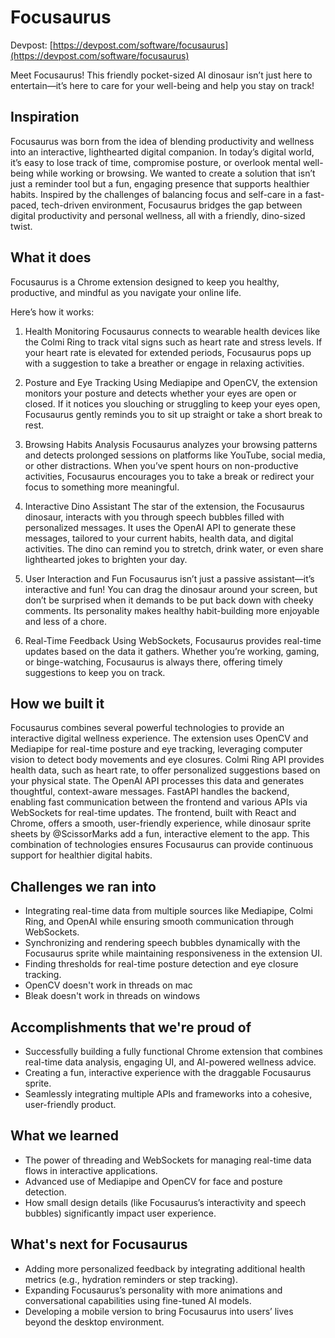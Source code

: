 # Focusaurus
Devpost: [https://devpost.com/software/focusaurus](https://devpost.com/software/focusaurus)

Meet Focusaurus! This friendly pocket-sized AI dinosaur isn’t just here to entertain—it’s here to care for your well-being and help you stay on track!
## Inspiration
Focusaurus was born from the idea of blending productivity and wellness into an interactive, lighthearted digital companion. In today’s digital world, it’s easy to lose track of time, compromise posture, or overlook mental well-being while working or browsing. We wanted to create a solution that isn’t just a reminder tool but a fun, engaging presence that supports healthier habits. Inspired by the challenges of balancing focus and self-care in a fast-paced, tech-driven environment, Focusaurus bridges the gap between digital productivity and personal wellness, all with a friendly, dino-sized twist.

## What it does
Focusaurus is a Chrome extension designed to keep you healthy, productive, and mindful as you navigate your online life.

Here’s how it works:
1. Health Monitoring
Focusaurus connects to wearable health devices like the Colmi Ring to track vital signs such as heart rate and stress levels. If your heart rate is elevated for extended periods, Focusaurus pops up with a suggestion to take a breather or engage in relaxing activities.

2. Posture and Eye Tracking
Using Mediapipe and OpenCV, the extension monitors your posture and detects whether your eyes are open or closed. If it notices you slouching or struggling to keep your eyes open, Focusaurus gently reminds you to sit up straight or take a short break to rest.

3. Browsing Habits Analysis
Focusaurus analyzes your browsing patterns and detects prolonged sessions on platforms like YouTube, social media, or other distractions. When you’ve spent hours on non-productive activities, Focusaurus encourages you to take a break or redirect your focus to something more meaningful.

4. Interactive Dino Assistant
The star of the extension, the Focusaurus dinosaur, interacts with you through speech bubbles filled with personalized messages. It uses the OpenAI API to generate these messages, tailored to your current habits, health data, and digital activities. The dino can remind you to stretch, drink water, or even share lighthearted jokes to brighten your day.

5. User Interaction and Fun
Focusaurus isn’t just a passive assistant—it’s interactive and fun! You can drag the dinosaur around your screen, but don’t be surprised when it demands to be put back down with cheeky comments. Its personality makes healthy habit-building more enjoyable and less of a chore.

6. Real-Time Feedback
Using WebSockets, Focusaurus provides real-time updates based on the data it gathers. Whether you’re working, gaming, or binge-watching, Focusaurus is always there, offering timely suggestions to keep you on track.

## How we built it
Focusaurus combines several powerful technologies to provide an interactive digital wellness experience. The extension uses OpenCV and Mediapipe for real-time posture and eye tracking, leveraging computer vision to detect body movements and eye closures. Colmi Ring API provides health data, such as heart rate, to offer personalized suggestions based on your physical state. The OpenAI API processes this data and generates thoughtful, context-aware messages. FastAPI handles the backend, enabling fast communication between the frontend and various APIs via WebSockets for real-time updates. The frontend, built with React and Chrome, offers a smooth, user-friendly experience, while dinosaur sprite sheets by @ScissorMarks add a fun, interactive element to the app. This combination of technologies ensures Focusaurus can provide continuous support for healthier digital habits.

## Challenges we ran into
- Integrating real-time data from multiple sources like Mediapipe, Colmi Ring, and OpenAI while ensuring smooth communication through WebSockets.  
- Synchronizing and rendering speech bubbles dynamically with the Focusaurus sprite while maintaining responsiveness in the extension UI.  
- Finding thresholds for real-time posture detection and eye closure tracking.
- OpenCV doesn't work in threads on mac
- Bleak doesn't work in threads on windows

## Accomplishments that we're proud of
- Successfully building a fully functional Chrome extension that combines real-time data analysis, engaging UI, and AI-powered wellness advice.  
- Creating a fun, interactive experience with the draggable Focusaurus sprite.  
- Seamlessly integrating multiple APIs and frameworks into a cohesive, user-friendly product.  

## What we learned
- The power of threading and WebSockets for managing real-time data flows in interactive applications.  
- Advanced use of Mediapipe and OpenCV for face and posture detection.  
- How small design details (like Focusaurus’s interactivity and speech bubbles) significantly impact user experience.  

## What's next for Focusaurus
- Adding more personalized feedback by integrating additional health metrics (e.g., hydration reminders or step tracking).  
- Expanding Focusaurus’s personality with more animations and conversational capabilities using fine-tuned AI models.  
- Developing a mobile version to bring Focusaurus into users’ lives beyond the desktop environment.  
